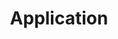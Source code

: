 ---
layout: default
title: Application
parent: Documentation
has_children: true
nav_order: 1
description: "Documentation of the applications"
permalink: /Documentation/Application
---